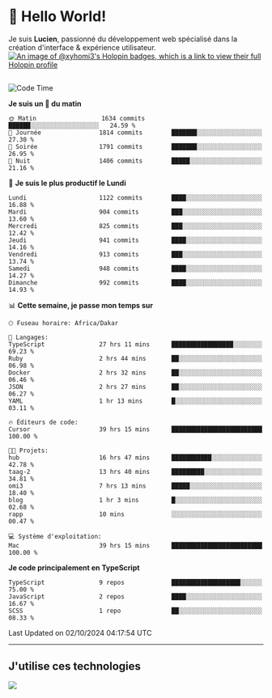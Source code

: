 # 👋 Hello World!

Je suis **Lucien**, passionné du développement web spécialisé dans la création d'interface & expérience utilisateur.
[![An image of @xyhomi3's Holopin badges, which is a link to view their full Holopin profile](https://holopin.me/xyhomi3)](https://holopin.io/@xyhomi3)

##

<!--START_SECTION:waka-->
![Code Time](http://img.shields.io/badge/Code%20Time-2%2C175%20hrs%2042%20mins-blue)

**Je suis un 🐤 du matin** 

```text
🌞 Matin                  1634 commits        ██████░░░░░░░░░░░░░░░░░░░   24.59 % 
🌆 Journée                1814 commits        ███████░░░░░░░░░░░░░░░░░░   27.30 % 
🌃 Soirée                 1791 commits        ███████░░░░░░░░░░░░░░░░░░   26.95 % 
🌙 Nuit                   1406 commits        █████░░░░░░░░░░░░░░░░░░░░   21.16 % 
```
📅 **Je suis le plus productif le Lundi** 

```text
Lundi                    1122 commits        ████░░░░░░░░░░░░░░░░░░░░░   16.88 % 
Mardi                    904 commits         ███░░░░░░░░░░░░░░░░░░░░░░   13.60 % 
Mercredi                 825 commits         ███░░░░░░░░░░░░░░░░░░░░░░   12.42 % 
Jeudi                    941 commits         ████░░░░░░░░░░░░░░░░░░░░░   14.16 % 
Vendredi                 913 commits         ███░░░░░░░░░░░░░░░░░░░░░░   13.74 % 
Samedi                   948 commits         ████░░░░░░░░░░░░░░░░░░░░░   14.27 % 
Dimanche                 992 commits         ████░░░░░░░░░░░░░░░░░░░░░   14.93 % 
```


📊 **Cette semaine, je passe mon temps sur** 

```text
🕑︎ Fuseau horaire: Africa/Dakar

💬 Langages: 
TypeScript               27 hrs 11 mins      █████████████████░░░░░░░░   69.23 % 
Ruby                     2 hrs 44 mins       ██░░░░░░░░░░░░░░░░░░░░░░░   06.98 % 
Docker                   2 hrs 32 mins       ██░░░░░░░░░░░░░░░░░░░░░░░   06.46 % 
JSON                     2 hrs 27 mins       ██░░░░░░░░░░░░░░░░░░░░░░░   06.27 % 
YAML                     1 hr 13 mins        █░░░░░░░░░░░░░░░░░░░░░░░░   03.11 % 

🔥 Éditeurs de code: 
Cursor                   39 hrs 15 mins      █████████████████████████   100.00 % 

🐱‍💻 Projets: 
hub                      16 hrs 47 mins      ███████████░░░░░░░░░░░░░░   42.78 % 
taag-2                   13 hrs 40 mins      █████████░░░░░░░░░░░░░░░░   34.81 % 
omi3                     7 hrs 13 mins       █████░░░░░░░░░░░░░░░░░░░░   18.40 % 
blog                     1 hr 3 mins         █░░░░░░░░░░░░░░░░░░░░░░░░   02.68 % 
rapp                     10 mins             ░░░░░░░░░░░░░░░░░░░░░░░░░   00.47 % 

💻 Système d'exploitation: 
Mac                      39 hrs 15 mins      █████████████████████████   100.00 % 
```

**Je code principalement en TypeScript** 

```text
TypeScript               9 repos             ███████████████████░░░░░░   75.00 % 
JavaScript               2 repos             ████░░░░░░░░░░░░░░░░░░░░░   16.67 % 
SCSS                     1 repo              ██░░░░░░░░░░░░░░░░░░░░░░░   08.33 % 
```




 Last Updated on 02/10/2024 04:17:54 UTC
<!--END_SECTION:waka-->
---

## J'utilise ces technologies

<p align="left">
  <a href="https://skillicons.dev">
    <img src="https://skillicons.dev/icons?i=ts,js,md,scss,tailwind,react,docker,express,astro,vite,nextjs,vercel,figma,ableton" />
  </a>
</p>

